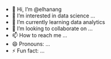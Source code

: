 - 👋 Hi, I’m @elhanang
- 👀 I’m interested in data science ...
- 🌱 I’m currently learning data analytics
- 💞️ I’m looking to collaborate on ...
- 📫 How to reach me ...
- 😄 Pronouns: ...
- ⚡ Fun fact: ...

<!---
elhanang/elhanang is a ✨ special ✨ repository because its `README.md` (this file) appears on your GitHub profile.
You can click the Preview link to take a look at your changes.
--->
